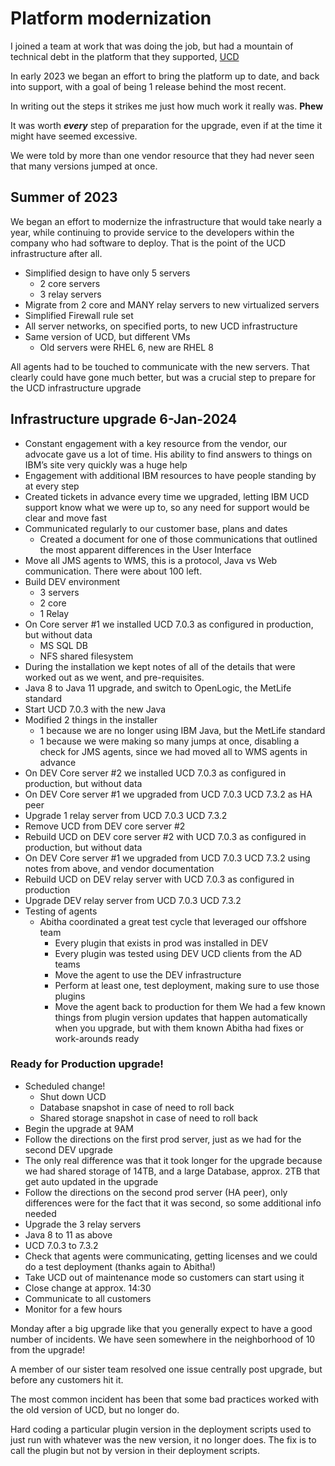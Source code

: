 # Platform modernization

I joined a team at work that was doing the job, but had a mountain of technical debt in the platform that they supported, [UCD](https://www.ibm.com/docs/en/urbancode-deploy/7.1.1?topic=overview-urbancode-deploy)  

In early 2023 we began an effort to bring the platform up to date, and back into support, with a goal of being 1 release behind the most recent. 


In writing out the steps it strikes me just how much work it really was.  **Phew**

It was worth ***every*** step of preparation for the upgrade, even if at the time it might have seemed excessive.

 
We were told by more than one vendor resource that they had never seen that many versions jumped at once.

 

 

## Summer of 2023

We began an effort to modernize the infrastructure that would take nearly a year, while continuing to provide service to the developers within the company who had software to deploy.  That is the point of the UCD infrastructure after all. 

- Simplified design to have only 5 servers
  - 2 core servers
  - 3 relay servers
- Migrate from 2 core and MANY relay servers to new virtualized servers
- Simplified Firewall rule set
- All server networks, on specified ports, to new UCD infrastructure
- Same version of UCD, but different VMs
  - Old servers were RHEL 6, new are RHEL 8

All agents had to be touched to communicate with the new servers. 
That clearly could have gone much better, but was a crucial step to prepare for the UCD infrastructure upgrade

 

 

## Infrastructure upgrade 6-Jan-2024

 

- Constant engagement with a key resource from the vendor, our advocate gave us a lot of time. His ability to find answers to things on IBM’s site very quickly was a huge help
- Engagement with additional IBM resources to have people standing by at every step
- Created tickets in advance every time we upgraded, letting IBM UCD support know what we were up to, so any need for support would be clear and move fast
- Communicated regularly to our customer base, plans and dates
  - Created a document for one of those communications that outlined the most apparent differences in the User Interface
- Move all JMS agents to WMS, this is a protocol, Java vs Web communication.  There were about 100 left.
- Build DEV environment
  - 3 servers
  - 2 core
  - 1 Relay
- On Core server #1 we installed UCD 7.0.3 as configured in production, but without data
  - MS SQL DB
  - NFS shared filesystem
- During the installation we kept notes of all of the details that were worked out as we went, and pre-requisites.
- Java 8 to Java 11 upgrade, and switch to OpenLogic, the MetLife standard
- Start UCD 7.0.3 with the new Java
- Modified 2 things in the installer
  - 1 because we are no longer using IBM Java, but the MetLife standard
  - 1 because we were making so many jumps at once, disabling a check for JMS agents, since we had moved all to WMS agents in advance
- On DEV Core server #2 we installed UCD 7.0.3 as configured in production, but without data
- On DEV Core server #1 we upgraded from UCD 7.0.3  UCD 7.3.2 as HA peer
- Upgrade 1 relay server from UCD 7.0.3  UCD 7.3.2
- Remove UCD from DEV core server #2
- Rebuild UCD on DEV core server #2 with UCD 7.0.3 as configured in production, but without data
- On DEV Core server #1 we upgraded from UCD 7.0.3  UCD 7.3.2 using notes from above, and vendor documentation
- Rebuild UCD on DEV relay server with UCD 7.0.3 as configured in production
- Upgrade DEV relay server from UCD 7.0.3  UCD 7.3.2
- Testing of agents
  - Abitha coordinated a great test cycle that leveraged our offshore team
    - Every plugin that exists in prod was installed in DEV
    - Every plugin was tested using DEV UCD clients from the AD teams
    - Move the agent to use the DEV infrastructure
    - Perform at least one, test deployment, making sure to use those plugins
    - Move the agent back to production for them
    We had a few known things from plugin version updates that happen automatically when you upgrade, but with them known Abitha had fixes or work-arounds ready
### Ready for Production upgrade!
- Scheduled change!
  - Shut down UCD
  - Database snapshot in case of need to roll back
  - Shared storage snapshot in case of need to roll back
- Begin the upgrade at 9AM
- Follow the directions on the first prod server, just as we had for the second DEV upgrade
- The only real difference was that it took longer for the upgrade because we had shared storage of 14TB, and a large Database, approx. 2TB that get auto updated in the upgrade
- Follow the directions on the second prod server (HA peer), only differences were for the fact that it was second, so some additional info needed
- Upgrade the 3 relay servers
- Java 8 to 11 as above
- UCD 7.0.3 to 7.3.2
- Check that agents were communicating, getting licenses and we could do a test deployment (thanks again to Abitha!)
- Take UCD out of maintenance mode so customers can start using it
- Close change at approx. 14:30
- Communicate to all customers
- Monitor for a few hours
 


Monday after a big upgrade like that you generally expect to have a good number of incidents.  We have seen somewhere in the neighborhood of 10 from the upgrade!

 

A member of our sister team resolved one issue centrally post upgrade, but before any customers hit it.

 

The most common incident has been that some bad practices worked with the old version of UCD, but no longer do. 

Hard coding a particular plugin version in the deployment scripts used to just run with whatever was the new version, it no longer does.  The fix is to call the plugin but not by version in their deployment scripts. 